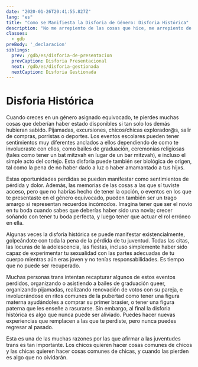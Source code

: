 ```yaml
---
date: "2020-01-26T20:41:55.827Z"
lang: "es"
title: "Como se Manifiesta la Disforia de Género: Disforia Histórica"
description: "No me arrepiento de las cosas que hice, me arrepiento de las cosas que no hice cuando tuve la oportunidad."
classes:
  - gdb
preBody: '_declaracion'
siblings:
  prev: /gdb/es/disforia-de-presentacion
  prevCaption: Disforia Presentacional
  next: /gdb/es/disforia-gestionada
  nextCaption: Disforia Gestionada
---
```


# Disforia Histórica

Cuando creces en un género asignado equivocado, te pierdes muchas cosas que deberían haber estado disponibles si tan solo los demás hubieran sabido. Pijamadas, excursiones, chicos/chicas explorador@s, salir de compras, porristas o deportes. Los eventos escolares pueden tener sentimientos muy diferentes anclados a ellos dependiendo de como te involucraste con ellos, como bailes de graduación, ceremonias religiosas (tales como tener un bat mitzvah en lugar de un bar mitzvah), e incluso el simple acto del cortejo. Esta disforia puede también ser biológica de origen, tal como la pena de no haber dado a luz o haber amamantado a tus hijxs.

Estas oportunidades perdidas se pueden manifestar como sentimientos de pérdida y dolor. Además, las memorias de las cosas a las que sí tuviste acceso, pero que no habrías hecho de tener la opción, o eventos en los que te presentaste en el género equivocado, pueden también ser un trago amargo si representan recuerdos incómodos. Imagina tener que ser el novio en tu boda cuando sabes que deberías haber sido una novia; crecer soñando con tener tu boda perfecta, y luego tener que actuar el rol erróneo en ella.

Algunas veces la disforia histórica se puede manifestar existencialmente, golpeándote con toda la pena de la pérdida de tu juventud. Todas las citas, las locuras de la adolescencia, las fiestas, incluso simplemente haber sido capaz de experimentar tu sexualidad con las partes adecuadas de tu cuerpo mientras aún eras joven y no tenías responsabilidades. Es tiempo que no puede ser recuperado.

Muchas personas trans intentan recapturar algunos de estos eventos perdidos, organizando o asistiendo a bailes de graduación queer, organizando pijamadas, realizando renovación de votos con su pareja, e involucrándose en ritos comunes de la pubertad como tener una figura materna ayudándoles a comprar su primer brasier, o tener una figura paterna que les enseñe a rasurarse. Sin embargo, al final la disforia histórica es algo que nunca puede ser aliviado. Puedes hacer nuevas experiencias que remplacen a las que te perdiste, pero nunca puedes regresar al pasado.

Esta es una de las muchas razones por las que afirmar a las juventudes trans es tan importante. Los chicos quieren hacer cosas comunes de chicos y las chicas quieren hacer cosas comunes de chicas, y cuando las pierden es algo que no olvidarán.
